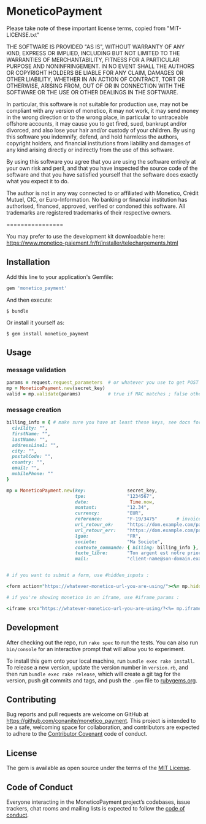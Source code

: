 # MoneticoPayment

Please take note of these important license terms, copied from "MIT-LICENSE.txt"

THE SOFTWARE IS PROVIDED "AS IS", WITHOUT WARRANTY OF ANY KIND, EXPRESS OR
IMPLIED, INCLUDING BUT NOT LIMITED TO THE WARRANTIES OF MERCHANTABILITY,
FITNESS FOR A PARTICULAR PURPOSE AND NONINFRINGEMENT. IN NO EVENT SHALL THE
AUTHORS OR COPYRIGHT HOLDERS BE LIABLE FOR ANY CLAIM, DAMAGES OR OTHER
LIABILITY, WHETHER IN AN ACTION OF CONTRACT, TORT OR OTHERWISE, ARISING FROM,
OUT OF OR IN CONNECTION WITH THE SOFTWARE OR THE USE OR OTHER DEALINGS IN
THE SOFTWARE.

In particular, this software is not suitable for production use, may not be compliant
with any version of monetico, it may not work, it may send money in the wrong direction or
to the wrong place, in particular to untraceable offshore accounts, it may cause you to get
fired, sued, bankrupt and/or divorced, and also lose your hair and/or custody of your children.
By using this software you indemnify, defend, and hold harmless the authors, copyright
holders, and financial institutions from liability and damages of any kind arising
directly or indirectly from the use of this software.

By using this software you agree that you are using the software entirely at your own risk
and peril, and that you have inspected the source code of the software and that you have
satisfied yourself that the software does exactly what you expect it to do.

The author is not in any way connected to or affiliated with Monetico, Crédit Mutuel, CIC, or
Euro-Information. No banking or financial institution has authorised, financed,
approved, verified or condoned this software. All trademarks are registered trademarks
of their respective owners.

================

You may prefer to use the development kit downloadable here:
https://www.monetico-paiement.fr/fr/installer/telechargements.html


## Installation

Add this line to your application's Gemfile:

```ruby
gem 'monetico_payment'
```

And then execute:

    $ bundle

Or install it yourself as:

    $ gem install monetico_payment

## Usage

### message validation

```ruby
params = request.request_parameters  # or whatever you use to get POST params
mp = MoneticoPayment.new(secret_key)
valid = mp.validate(params)          # true if MAC matches ; false otherwise
```


### message creation

```ruby
billing_info = { # make sure you have at least these keys, see docs for others
  civility: "",
  firstName: "",
  lastName: "",
  addressLine1: "",
  city: "",
  postalCode: "",
  country: "",
  email: "",
  mobilePhone: ""
}

mp = MoneticoPayment.new(key:               secret_key,
                         tpe:               "1234567",
                         date:               Time.now,
                         montant:           "12.34",
                         currency:          "EUR",
                         reference:         "F-19/3475"       # invoice number or whatever
                         url_retour_ok:     "https://dom.example.com/pay/success",
                         url_retour_err:    "https://dom.example.com/pay/failure",
                         lgue:              "FR",
                         societe:           "Ma Societe",
                         contexte_commande: { billing: billing_info },
                         texte_libre:       "Ton argent est notre priorite",
                         mail:              "client-name@son-domain.example.com" ) # mail: optional


# if you want to submit a form, use #hidden_inputs :

<form action="https://whatever-monetico-url-you-are-using/"><%= mp.hidden_inputs %></form>

# if you're showing monetico in an iframe, use #iframe_params :

<iframe src="https://whatever-monetico-url-you-are-using/?<%= mp.iframe_params %>"/>

```

## Development

After checking out the repo, run `rake spec` to run the tests. You can also run `bin/console` for an interactive prompt that will allow you to experiment.

To install this gem onto your local machine, run `bundle exec rake install`. To release a new version, update the version number in `version.rb`, and then run `bundle exec rake release`, which will create a git tag for the version, push git commits and tags, and push the `.gem` file to [rubygems.org](https://rubygems.org).

## Contributing

Bug reports and pull requests are welcome on GitHub at https://github.com/conanite/monetico_payment. This project is intended to be a safe, welcoming space for collaboration, and contributors are expected to adhere to the [Contributor Covenant](http://contributor-covenant.org) code of conduct.

## License

The gem is available as open source under the terms of the [MIT License](https://opensource.org/licenses/MIT).

## Code of Conduct

Everyone interacting in the MoneticoPayment project’s codebases, issue trackers, chat rooms and mailing lists is expected to follow the [code of conduct](https://github.com/conanite/monetico_payment/blob/master/CODE_OF_CONDUCT.md).
